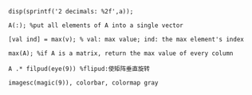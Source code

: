 `disp(sprintf('2 decimals: %2f',a));`

`A(:); %put all elements of A into a single vector`

`[val ind] = max(v); % val: max value; ind: the max element's index`

`max(A); %if A is a matrix, return the max value of every column`

`A .* filpud(eye(9)) %flipud:使矩阵垂直旋转`

`imagesc(magic(9)), colorbar, colormap gray`
<!--stackedit_data:
eyJoaXN0b3J5IjpbMTg4NDM2NTQ5MV19
-->